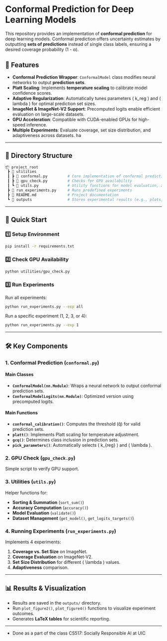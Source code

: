 # Conformal Prediction for Deep Learning Models

This repository provides an implementation of **conformal prediction** for deep learning models. Conformal prediction offers uncertainty estimates by outputting **sets of predictions** instead of single class labels, ensuring a desired coverage probability \(1 - α\).

## 📌 Features
- **Conformal Prediction Wrapper**: `ConformalModel` class modifies neural networks to output **prediction sets**.
- **Platt Scaling**: Implements **temperature scaling** to calibrate model confidence scores.
- **Adaptive Regularization**: Automatically tunes parameters \( k_reg \) and \( lambda \) for optimal prediction set sizes.
- **ImageNet & ImageNet-V2 Support**: Precomputed logits enable efficient evaluation on large-scale datasets.
- **GPU Acceleration**: Compatible with CUDA-enabled GPUs for high-speed inference.
- **Multiple Experiments**: Evaluate coverage, set size distribution, and adaptiveness across datasets.
ha
---

## 📁 Directory Structure
```bash
📦 project_root
 ┣ 📂 utilities
 ┃ ┣ 📜 conformal.py         # Core implementation of conformal prediction
 ┃ ┣ 📜 gpu_check.py         # Checks for GPU availability
 ┃ ┗ 📜 utils.py             # Utility functions for model evaluation, accuracy, etc.
 ┣ 📜 run_experiments.py     # Runs predefined experiments
 ┣ 📜 README.md              # Project documentation
 ┗ 📂 outputs                # Stores experimental results (e.g., plots, tables)
```

---

## 🚀 Quick Start
### 1️⃣ Setup Environment
```bash
pip install -r requirements.txt
```

### 2️⃣ Check GPU Availability
```bash
python utilities/gpu_check.py
```

### 3️⃣ Run Experiments
Run all experiments:
```bash
python run_experiments.py --exp all
```
Run a specific experiment (1, 2, 3, or 4):
```bash
python run_experiments.py --exp 1
```

---

## 🛠 Key Components
### 1. Conformal Prediction (`conformal.py`)
#### **Main Classes**
- **`ConformalModel(nn.Module)`**: Wraps a neural network to output conformal prediction sets.
- **`ConformalModelLogits(nn.Module)`**: Optimized version using precomputed logits.

#### **Main Functions**
- **`conformal_calibration()`**: Computes the threshold \(q̂\) for valid prediction sets.
- **`platt()`**: Implements Platt scaling for temperature adjustment.
- **`gcq()`**: Determines class inclusion in prediction sets.
- **`pick_parameters()`**: Automatically selects \( k_{reg} \) and \( \lambda \).

### 2. GPU Check (`gpu_check.py`)
Simple script to verify GPU support.

### 3. Utilities (`utils.py`)
Helper functions for:
- **Sorting & Summation** (`sort_sum()`)
- **Accuracy Computation** (`accuracy()`)
- **Model Evaluation** (`validate()`)
- **Dataset Management** (`get_model()`, `get_logits_targets()`)

### 4. Running Experiments (`run_experiments.py`)
Implements 4 experiments:
1. **Coverage vs. Set Size** on ImageNet.
2. **Coverage Evaluation** on ImageNet-V2.
3. **Set Size Distribution** for different \( \lambda \) values.
4. **Adaptiveness** comparison.

---

## 📊 Results & Visualization
- Results are saved in the `outputs/` directory.
- Run `plot_figure2()`, `plot_figure4()` functions to visualize experiment outcomes.
- Generates **LaTeX tables** for scientific reporting.



---



- Done as a part of the class CS517: Socially Responsible AI at UIC
